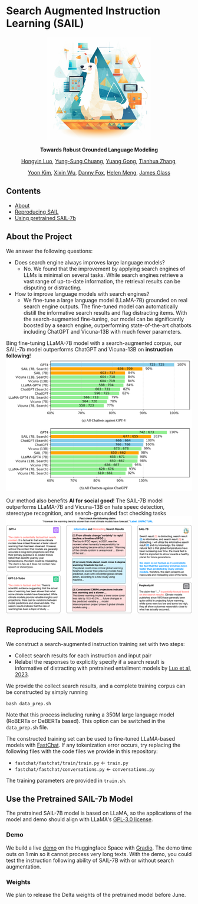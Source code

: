 # Search Augmented Instruction Learning (SAIL)

<div align="center">

<img src="images/sail-7b-logo.png" width="280px">

**Towards Robust Grounded Language Modeling**

[Hongyin Luo](https://luohongyin.github.io/), [Yung-Sung Chuang](https://people.csail.mit.edu/yungsung/), [Yuang Gong](https://yuangongnd.github.io/), [Tianhua Zhang](#),

[Yoon Kim](https://people.csail.mit.edu/yoonkim/), [Xixin Wu](https://www1.se.cuhk.edu.hk/~wuxx/), [Danny Fox](https://linguistics.mit.edu/user/fox/), [Helen Meng](https://www.se.cuhk.edu.hk/people/academic-staff/prof-meng-mei-ling-helen/), [James Glass](http://groups.csail.mit.edu/sls/people/glass.shtml)

</div>

## Contents

- [About](#about-the-project)
- [Reproducing SAIL](#reproducing-sail-models)
- [Using pretrained SAIL-7b](#use-the-pretrained-sail-7b-model)

## About the Project
We answer the following questions:
- Does search engine always improves large language models?
    - No. We found that the improvement by applying search engines of LLMs is minimal on several tasks. While search engines retrieve a vast range of up-to-date information, the retrieval results can be disputing or distracting.
- How to improve language models with search engines?
    - We fine-tune a large language model (LLaMA-7B) grounded on real search engine outputs. The fine-tuned model can automatically distill the informative search results and flag distracting items. With the search-augmented fine-tuning, our model can be significantly boosted by a search engine, outperforming state-of-the-art chatbots including ChatGPT and Vicuna-13B with much fewer parameters.

Bing fine-tuning LLaMA-7B model with a search-augmented corpus, our SAIL-7b model outperforms ChatGPT and Vicuna-13B on **instruction following**!
![Scoring against GPT4 and ChatGPT](images/inst-scores.png)

Our method also benefits **AI for social good**! The SAIL-7B model outperforms LLaMA-7B and Vicuna-13B on hate speec detection, stereotype recognition, and search-grounded fact checking tasks
![Fact checking example](images/example.png)

## Reproducing SAIL Models

We construct a search-augmented instruction training set with two steps:
- Collect search results for each instruction and input pair
- Relabel the responses to explicitly specify if a search result is informative of distracting with pretrained entailment models by [Luo et al, 2023](https://arxiv.org/abs/2303.05670).

We provide the collect search results, and a complete training corpus can be constructed by simply running
```
bash data_prep.sh
```
Note that this process including runing a 350M large language model (RoBERTa or DeBERTa based). This option can be switched in the `data_prep.sh` file.

The constructed training set can be used to fine-tuned LLaMA-based models with [FastChat](https://github.com/lm-sys/FastChat). If any tokenization error occurs, try replacing the following files with the code files we provide in this repository:
- `fastchat/fastchat/train/train.py` <- `train.py`
- `fastchat/fastchat/conversations.py` <- `conversations.py`

The training parameters are provided in `train.sh`.

## Use the Pretrained SAIL-7b Model

The pretrained SAIL-7B model is based on LLaMA, so the applications of the model and demo should align with LLaMA's [GPL-3.0 license](https://github.com/facebookresearch/llama/blob/main/LICENSE).

### Demo

We build a live [demo](https://huggingface.co/spaces/luohy/SAIL-7B) on the Huggingface Space with [Gradio](https://gradio.app/). The demo time outs on 1 min so it cannot process very long texts. With the demo, you could test the instruction following ability of SAIL-7B with or without search augmentation.

### Weights

We plan to release the Delta weights of the pretrained model before June.

